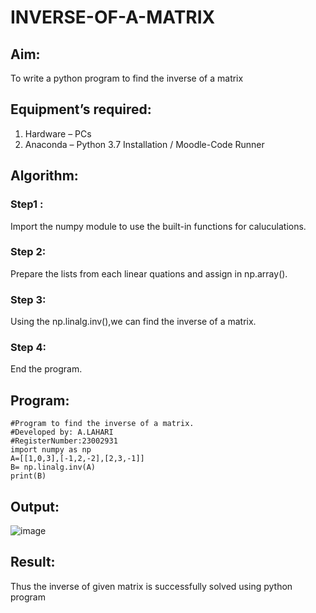 # INVERSE-OF-A-MATRIX
## Aim:
To write a python program to find the inverse of a matrix
## Equipment’s required:
1. 	Hardware – PCs
2. 	Anaconda – Python 3.7 Installation / Moodle-Code Runner
## Algorithm:
### Step1 :
Import the numpy module to use the built-in functions for caluculations.
### Step 2: 
Prepare the lists from each linear quations and assign in np.array().
### Step 3:
Using the np.linalg.inv(),we can find the inverse of a matrix.
### Step 4: 
End the program.
## Program:
```
#Program to find the inverse of a matrix.
#Developed by: A.LAHARI
#RegisterNumber:23002931
import numpy as np
A=[[1,0,3],[-1,2,-2],[2,3,-1]]
B= np.linalg.inv(A)
print(B)
```
## Output:
![image](https://github.com/AnnaLahari/INVERSE-OF-A-MATRIX/assets/149365425/053b67cd-f72e-4baa-8296-86547b6c6587)

## Result:
Thus the inverse of given matrix is successfully solved using python program

